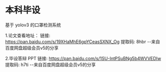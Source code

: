 # 本科毕设
基于 yolov3 的口罩检测系统

1.论文查看地址：
链接: https://pan.baidu.com/s/19XHaMhE6gpYCeasSXNX_Og 提取码: 8hbr 
--来自百度网盘超级会员v5的分享

2.毕设答辩 PPT
链接: https://pan.baidu.com/s/1SU-IntPSuBNg5b4WVVEDIw 提取码: h7ti 
--来自百度网盘超级会员v5的分享
